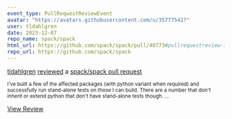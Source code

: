 ```yaml
---
event_type: PullRequestReviewEvent
avatar: "https://avatars.githubusercontent.com/u/35777542?"
user: tldahlgren
date: 2023-12-07
repo_name: spack/spack
html_url: https://github.com/spack/spack/pull/40773#pullrequestreview-1768964483
repo_url: https://github.com/spack/spack
---
```


<a href='https://github.com/tldahlgren' target='_blank'>tldahlgren</a> <a href='https://github.com/spack/spack/pull/40773#pullrequestreview-1768964483' target='_blank'>reviewed</a> a <a href='https://github.com/spack/spack/pull/40773' target='_blank'>spack/spack pull request</a>

<small>I've built a few of the affected packages (with python variant when required) and successfully run stand-alone tests on those I can build.  There are a number that don't inherit or extend python that don't have stand-alone tests though....</small>

<a href='https://github.com/spack/spack/pull/40773#pullrequestreview-1768964483' target='_blank'>View Review</a>